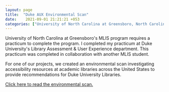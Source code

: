```yaml
---
layout: page
title:  "Duke AUX Environmental Scan"
date:    2021-09-01 21:21:21 +053
categories: ["University of North Carolina at Greensboro, North Carolina"]
---
```


University of North Carolina at Greensboro's MLIS program requires a practicum to complete the program. I completed my practicum at Duke University's Library Assessment & User Experience department. This practicum was completed in collaboration with another MLIS student. 

For one of our projects, we created an environmental scan investigating accessibility resources at academic libraries across the United States to provide recommendations for Duke University Libraries. 

[Click here to read the environmental scan.]({{cdunefsky.github.io}}/assets/docs/DukeAUXEnvironmentalScan.pdf)
